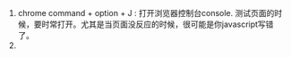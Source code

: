 1. chrome command + option + J : 打开浏览器控制台console. 测试页面的时候，要时常打开。尤其是当页面没反应的时候，很可能是你javascript写错了。
2. 